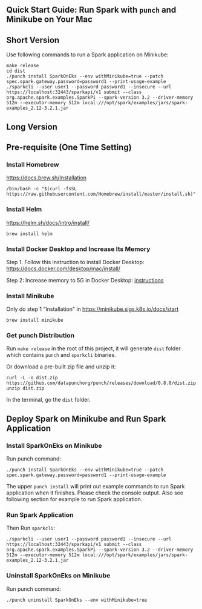 Quick Start Guide: Run Spark with `punch` and Minikube on Your Mac
---

Short Version
---

Use following commands to run a Spark application on Minikube:

```
make release
cd dist
./punch install SparkOnEks --env withMinikube=true --patch spec.spark.gateway.password=password1 --print-usage-example
./sparkcli --user user1 --password password1 --insecure --url https://localhost:32443/sparkapi/v1 submit --class org.apache.spark.examples.SparkPi --spark-version 3.2 --driver-memory 512m --executor-memory 512m local:///opt/spark/examples/jars/spark-examples_2.12-3.2.1.jar
```

Long Version
---

## Pre-requisite (One Time Setting)

### Install Homebrew

https://docs.brew.sh/Installation

```
/bin/bash -c "$(curl -fsSL https://raw.githubusercontent.com/Homebrew/install/master/install.sh)"
```

### Install Helm

https://helm.sh/docs/intro/install/

```
brew install helm
```

### Install Docker Desktop and Increase Its Memory

Step 1. Follow this instruction to install Docker Desktop: https://docs.docker.com/desktop/mac/install/

Step 2: Increase memory to 5G in Docker Desktop: [instructions](docs/IncreaseDockerMemory.md)

### Install Minikube

Only do step 1 "Installation" in https://minikube.sigs.k8s.io/docs/start

```
brew install minikube
```

### Get punch Distribution

Run `make release` in the root of this project, it will generate `dist` folder which contains `punch` and `sparkcli` binaries.

Or download a pre-built zip file and unzip it:
```
curl -L -o dist.zip https://github.com/datapunchorg/punch/releases/download/0.8.0/dist.zip
unzip dist.zip
```

In the terminal, go the `dist` folder.

## Deploy Spark on Minikube and Run Spark Application

### Install SparkOnEks on Minikube

Run punch command:

```
./punch install SparkOnEks --env withMinikube=true --patch spec.spark.gateway.password=password1 --print-usage-example
```

The upper `punch install` will print out example commands to run Spark application when it finishes.
Please check the console output. Also see following section for example to run Spark application.

### Run Spark Application

Then Run `sparkcli`:

```
./sparkcli --user user1 --password password1 --insecure --url https://localhost:32443/sparkapi/v1 submit --class org.apache.spark.examples.SparkPi --spark-version 3.2 --driver-memory 512m --executor-memory 512m local:///opt/spark/examples/jars/spark-examples_2.12-3.2.1.jar
```

### Uninstall SparkOnEks on Minikube

Run punch command:

```
./punch uninstall SparkOnEks --env withMinikube=true
```
